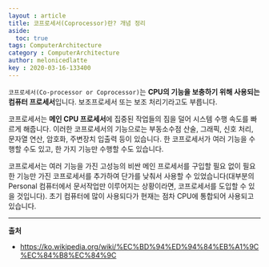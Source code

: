 ```yaml
---
layout : article
title: 코프로세서(Coprocessor)란? 개념 정리
aside:
  toc: true
tags: ComputerArchitecture
category : ComputerArchitecture
author: melonicedlatte  
key : 2020-03-16-133400
---  
```


`코프로세서(Co-processor or Coprocessor)`는 **CPU의 기능을 보충하기 위해 사용되는 컴퓨터 프로세서**입니다. 보조프로세서 또는 보조 처리기라고도 부릅니다.

코프로세서는 **메인 CPU 프로세서**에 집중된 작업들의 짐을 덜어 시스템 수행 속도를 빠르게 해줍니다. 이러한 코프로세서의 기능으로는 부동소수점 산술, 그래픽, 신호 처리, 문자열 연산, 암호화, 주변장치 입출력 등이 있습니다. 한 코프로세서가 여러 기능을 수행할 수도 있고, 한 가지 기능만 수행할 수도 있습니다. 

코프로세서는 여러 기능을 가진 고성능의 비싼 메인 프로세서를 구입할 필요 없이 필요한 기능만 가진 코프로세서를 추가하여 단가를 낮춰서 사용할 수 있었습니다(대부분의 Personal 컴퓨터에서 문서작업만 이루어지는 상황이라면, 코프로세서를 도입할 수 있을 것입니다). 초기 컴퓨터에 많이 사용되다가 현재는 점차 CPU에 통합되어 사용되고 있습니다. 

---

**출처**

- https://ko.wikipedia.org/wiki/%EC%BD%94%ED%94%84%EB%A1%9C%EC%84%B8%EC%84%9C 
